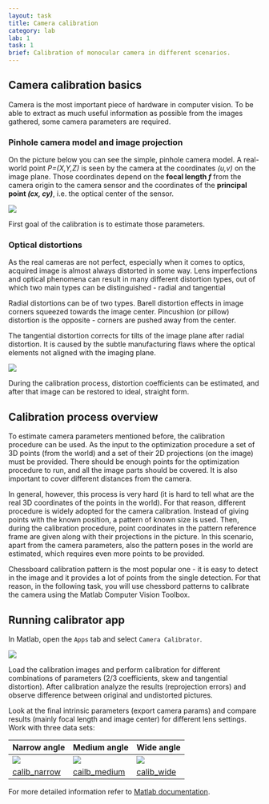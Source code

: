 ```yaml
---
layout: task
title: Camera calibration
category: lab
lab: 1
task: 1
brief: Calibration of monocular camera in different scenarios.
---
```


## Camera calibration basics

Camera is the most important piece of hardware in computer vision. 
To be able to extract as much useful information as possible from
the images gathered, some camera parameters are required.

### Pinhole camera model and image projection

On the picture below you can see the simple, pinhole camera model.
A real-world point _P=(X,Y,Z)_ is seen by the camera at the coordinates 
_(u,v)_ on the image plane. Those coordinates depend on the **focal length
_f_** from the camera origin to the camera sensor and the coordinates of
the **principal point _(cx, cy)_**, i.e. the optical center of the sensor.

![]({{site.baseurl}}/public/l1/camera_calib.png)

First goal of the calibration is to estimate those parameters.

### Optical distortions

As the real cameras are not perfect, especially when it comes to optics,
acquired image is almost always distorted in some way. Lens imperfections 
and optical phenomena can result in many different distortion types,
out of which two main types can be distinguished - radial and tangential 

Radial distortions can be of two types.
Barell distortion effects in image corners squeezed towards the image center.
Pincushion (or pillow) distortion is the opposite - corners are pushed away from the center.

The tangential distortion corrects for tilts of the image plane after radial distortion. 
It is caused by the subtle manufacturing flaws where the optical elements 
not aligned with the imaging plane.

![]({{site.baseurl}}/public/l1/distortion_examples.png)

During the calibration process, distortion coefficients can be estimated,
and after that image can be restored to ideal, straight form.

## Calibration process overview

To estimate camera parameters mentioned before, the calibration procedure 
can be used. As the input to the optimization procedure a set of 3D points 
(from the world) and a set of their 2D projections (on the image) must be
provided. There should be enough points for the optimization procedure to 
run, and all the image parts should be covered. It is also important to 
cover different distances from the camera.

In general, however, this process is very hard (it is hard to tell what are
the real 3D coordinates of the points in the world). For that reason, different
procedure is widely adopted for the camera calibration. Instead of giving 
points with the known position, a pattern of known size is used. Then, during
the calibration procedure, point coordinates in the pattern reference frame 
are given along with their projections in the picture. In this scenario, 
apart from the camera parameters, also the pattern poses in the world 
are estimated, which requires even more points to be provided. 

Chessboard calibration pattern is the most popular one - it is easy 
to detect in the image and it provides a lot of points from the single
detection. For that reason, in the following task, you will use chessbord
patterns to calibrate the camera using the Matlab Computer Vision Toolbox.

## Running calibrator app

In Matlab, open the `Apps` tab and select `Camera Calibrator`.

![]({{site.baseurl}}/public/l1/camera_calibrator.png)

Load the calibration images and perform calibration for different combinations
of parameters (2/3 coefficients, skew and tangential distortion). After calibration
analyze the results (reprojection errors) and observe difference between 
original and undistorted pictures. 

Look at the final intrinsic parameters (export camera params) and compare 
results (mainly focal length and image center) for different lens settings.
Work with three data sets:

| Narrow angle | Medium angle | Wide angle |
|-------|--------|---------|
| ![]({{site.baseurl}}/public/l1/narrow.png) | ![]({{site.baseurl}}/public/l1/medium.png) | ![]({{site.baseurl}}/public/l1/wide.png) |
| [calib_narrow](https://drive.google.com/open?id=1L0lM1tyLkRC58MhwW-6bse5XCuZ8J9z3) | [cailb_medium](https://drive.google.com/open?id=1q6PeaIusQCRkuHM-GeCMbML8IT_Wq1gg) | [calib_wide](https://drive.google.com/open?id=1D0cqf7VBV4j_Uev0MTb2PWKhgjyuohlu) |
 

For more detailed information refer to [Matlab documentation](https://www.mathworks.com/help/vision/ug/single-camera-calibrator-app.html).

